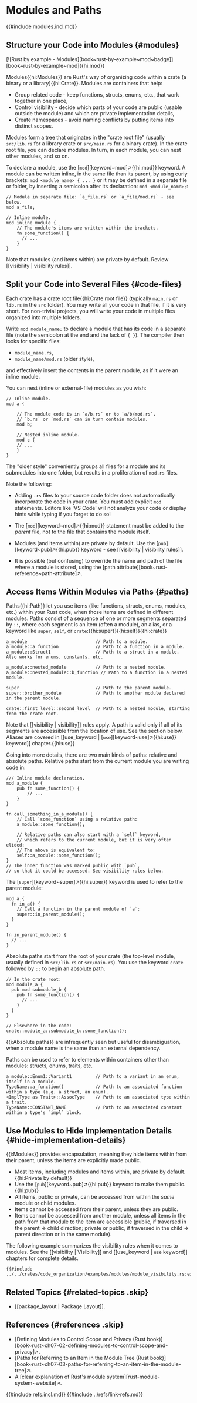 # Modules and Paths

{{#include modules.incl.md}}

## Structure your Code into Modules {#modules}

[![Rust by example - Modules][book~rust-by-example~mod~badge]][book~rust-by-example~mod]{{hi:mod}}

Modules{{hi:Modules}} are Rust's way of organizing code within a crate (a binary or a library){{hi:Crate}}. Modules are containers that help:

- Group related code - keep functions, structs, enums, etc., that work together in one place,
- Control visibility - decide which parts of your code are public (usable outside the module) and which are private implementation details,
- Create namespaces - avoid naming conflicts by putting items into distinct scopes.

Modules form a tree that originates in the "crate root file" (usually `src/lib.rs` for a library crate or `src/main.rs` for a binary crate). In the crate root file, you can declare modules. In turn, in each module, you can nest other modules, and so on.

To declare a module, use the [`mod`][keyword~mod]↗{{hi:mod}} keyword. A module can be written inline, in the same file than its parent, by using curly brackets: `mod <module_name> { ... }` or it may be defined in a separate file or folder, by inserting a semicolon after its declaration: `mod <module_name>;`:

```rust,noplayground
// Module in separate file: `a_file.rs` or `a_file/mod.rs` - see below.
mod a_file;

// Inline module.
mod inline_module {
    // The module's items are written within the brackets.
    fn some_function() {
      // ...
    }
}
```

Note that modules (and items within) are private by default. Review [[visibility | visibility rules]].

## Split your Code into Several Files {#code-files}

Each crate has a crate root file{{hi:Crate root file}} (typically `main.rs` or `lib.rs` in the `src` folder). You may write all your code in that file, if it is very short. For non-trivial projects, you will write your code in multiple files organized into multiple folders.

Write `mod module_name;` to declare a module that has its code in a separate file (note the semicolon at the end and the lack of `{ }`). The compiler then looks for specific files:

- `module_name.rs`,
- `module_name/mod.rs` (older style),

and effectively insert the contents in the parent module, as if it were an inline module.

You can nest (inline or external-file) modules as you wish:

```rust,noplayground
// Inline module.
mod a {

    // The module code is in `a/b.rs` or to `a/b/mod.rs`.
    // `b.rs` or `mod.rs` can in turn contain modules.
    mod b;

    // Nested inline module.
    mod c {
    // ...
    }
}
```

The "older style" conveniently groups all files for a module and its submodules into one folder, but results in a proliferation of `mod.rs` files.

Note the following:

- Adding `.rs` files to your source code folder does not automatically incorporate the code in your crate. You must add explicit `mod` statements. Editors like 'VS Code' will not analyze your code or display hints while typing if you forget to do so!

- The [`mod`][keyword~mod]↗{{hi:mod}} statement must be added to the _parent_ file, not to the file that contains the module itself.
- Modules (and items within) are private by default. Use the [`pub`][keyword~pub]↗{{hi:pub}} keyword - see [[visibility | visibility rules]].

- It is possible (but confusing) to override the name and path of the file where a module is stored, using the [path attribute][book~rust-reference~path-attribute]↗.

## Access Items Within Modules via Paths {#paths}

Paths{{hi:Path}} let you use items (like functions, structs, enums, modules, etc.) within your Rust code, when those items are defined in different modules. Paths consist of a sequence of one or more segments separated by `::`, where each segment is an item (often a module), an alias, or a keyword like `super`, `self`, or `crate`:{{hi:super}}{{hi:self}}{{hi:crate}}

```rust,noplayground
a_module                          // Path to a module.
a_module::a_function              // Path to a function in a module.
a_module::Struct1                 // Path to a struct in a module. Also works for enums, constants, etc.

a_module::nested_module           // Path to a nested module.
a_module::nested_module::b_function // Path to a function in a nested module.

super                             // Path to the parent module.
super::brother_module             // Path to another module declared in the parent module.

crate::first_level::second_level  // Path to a nested module, starting from the crate root.
```

Note that [[visibility | visibility]] rules apply. A path is valid only if all of its segments are accessible from the location of use. See the section below. Aliases are covered in [[use_keyword | [`use`][keyword~use]↗{{hi:use}} keyword]] chapter.{{hi:use}}

Going into more details, there are two main kinds of paths: relative and absolute paths. Relative paths start from the current module you are writing code in:

```rust,noplayground
/// Inline module declaration.
mod a_module {
    pub fn some_function() {
        // ...
    }
}

fn call_something_in_a_module() {
    // Call `some_function` using a relative path:
    a_module::some_function();

    // Relative paths can also start with a `self` keyword,
    // which refers to the current module, but it is very often elided:
    // The above is equivalent to:
    self::a_module::some_function();
}
// The inner function was marked public with `pub`,
// so that it could be accessed. See visibility rules below.
```

The [`super`][keyword~super]↗{{hi:super}} keyword is used to refer to the parent module:

```rust,noplayground
mod a {
  fn in_a() {
    // Call a function in the parent module of `a`:
    super::in_parent_module();
  }
}

fn in_parent_module() {
  // ...
}
```

Absolute paths start from the root of your crate (the top-level module, usually defined in `src/lib.rs` or `src/main.rs`). You use the keyword `crate` followed by `::` to begin an absolute path.

```rust,editable,noplayground
// In the crate root:
mod module_a {
  pub mod submodule_b {
    pub fn some_function() {
      // ...
    }
  }
}

// Elsewhere in the code:
crate::module_a::submodule_b::some_function();
```

{{i:Absolute paths}} are infrequently seen but useful for disambiguation, when a module name is the same than an external dependency.

Paths can be used to refer to elements within containers other than modules: structs, enums, traits, etc.

```rust,noplayground
a_module::Enum1::Variant1         // Path to a variant in an enum, itself in a module.
TypeName::a_function()            // Path to an associated function within a type (e.g. a struct, an enum).
<ImplType as Trait>::AssocType    // Path to an associated type within a trait.
TypeName::CONSTANT_NAME           // Path to an associated constant within a type's `impl` block.
```

## Use Modules to Hide Implementation Details {#hide-implementation-details}

{{i:Modules}} provides encapsulation, meaning they hide items within from their parent, unless the items are explicitly made public.

- Most items, including modules and items within, are private by default.{{hi:Private by default}}
- Use the [`pub`][keyword~pub]↗{{hi:pub}} keyword to make them public.{{hi:pub}}
- All items, public or private, can be accessed from within the _same_ module or child modules.
- Items cannot be accessed from their parent, unless they are public.
- Items cannot be accessed from another module, unless all items in the path from that module to the item are accessible (public, if traversed in the parent -> child direction; private or public, if traversed in the child -> parent direction or in the same module).

The following example summarizes the visibility rules when it comes to modules. See the [[visibility | Visibility]] and [[use_keyword | `use` keyword]] chapters for complete details.

```rust,editable
{{#include ../../crates/code_organization/examples/modules/module_visibility.rs:example}}
```

## Related Topics {#related-topics .skip}

- [[package_layout | Package Layout]].

## References {#references .skip}

- [Defining Modules to Control Scope and Privacy (Rust book)][book~rust~ch07-02-defining-modules-to-control-scope-and-privacy]↗.
- [Paths for Referring to an Item in the Module Tree (Rust book)][book~rust~ch07-03-paths-for-referring-to-an-item-in-the-module-tree]↗.
- A [clear explanation of Rust's module system][rust-module-system~website]↗.

{{#include refs.incl.md}}
{{#include ../refs/link-refs.md}}

<div class="hidden">
</div>
